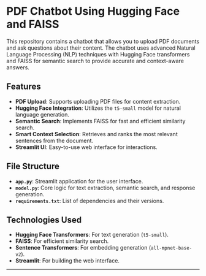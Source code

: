 # PDF Chatbot Using Hugging Face and FAISS

This repository contains a chatbot that allows you to upload PDF documents and ask questions about their content. The chatbot uses advanced Natural Language Processing (NLP) techniques with Hugging Face transformers and FAISS for semantic search to provide accurate and context-aware answers.

## Features

- **PDF Upload**: Supports uploading PDF files for content extraction.
- **Hugging Face Integration**: Utilizes the `t5-small` model for natural language generation.
- **Semantic Search**: Implements FAISS for fast and efficient similarity search.
- **Smart Context Selection**: Retrieves and ranks the most relevant sentences from the document.
- **Streamlit UI**: Easy-to-use web interface for interactions.


## File Structure

- **`app.py`**: Streamlit application for the user interface.
- **`model.py`**: Core logic for text extraction, semantic search, and response generation.
- **`requirements.txt`**: List of dependencies and their versions.


## Technologies Used

- **Hugging Face Transformers**: For text generation (`t5-small`).
- **FAISS**: For efficient similarity search.
- **Sentence Transformers**: For embedding generation (`all-mpnet-base-v2`).
- **Streamlit**: For building the web interface.

---





